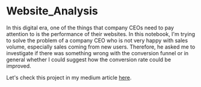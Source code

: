 # Website_Analysis
In this digital era, one of the things that company CEOs need to pay attention to is the performance of their websites. In this notebook, I'm trying to solve the problem of a company CEO who is not very happy with sales volume, especially sales coming from new users. Therefore, he asked me to investigate if there was something wrong with the conversion funnel or in general whether I could suggest how the conversion rate could be improved.

Let's check this project in my medium article [here](https://ishardina-ch.medium.com/e-commerce-website-analysis-1ce1baa81783).
